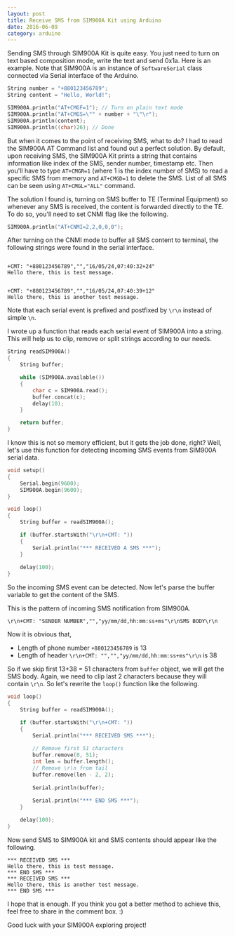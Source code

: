 ```yaml
---
layout: post
title: Receive SMS from SIM900A Kit using Arduino
date: 2016-06-09
category: arduino
---
```


Sending SMS through SIM900A Kit is quite easy. You just need to turn on text based composition mode, write the text and send 0x1a. Here is an example. Note that SIM900A is an instance of `SoftwareSerial` class connected via Serial interface of the Arduino.

```cpp
String number = "+880123456789";
String content = "Hello, World!";

SIM900A.println("AT+CMGF=1"); // Turn on plain text mode
SIM900A.println("AT+CMGS=\"" + number + "\"\r");
SIM900A.println(content);
SIM900A.println((char)26); // Done
```

But when it comes to the point of receiving SMS, what to do? I had to read the SIM900A AT Command list and found out a perfect solution. By default, upon receiving SMS, the SIM900A Kit prints a string that contains information like index of the SMS, sender number, timestamp etc. Then you'll have to type `AT+CMGR=1` (where 1 is the index number of SMS) to read a specific SMS from memory and `AT+CMGD=1` to delete the SMS. List of all SMS can be seen using `AT+CMGL="ALL"` command.

The solution I found is, turning on SMS buffer to TE (Terminal Equipment) so whenever any SMS is received, the content is forwarded directly to the TE. To do so, you'll need to set CNMI flag like the following.

```cpp
SIM900A.println("AT+CNMI=2,2,0,0,0");
```

After turning on the CNMI mode to buffer all SMS content to terminal, the following strings were found in the serial interface.

```

+CMT: "+880123456789","","16/05/24,07:40:32+24"
Hello there, this is test message.


+CMT: "+880123456789","","16/05/24,07:40:39+12"
Hello there, this is another test message.

```

Note that each serial event is prefixed and postfixed by `\r\n` instead of simple `\n`.

I wrote up a function that reads each serial event of SIM900A into a string. This will help us to clip, remove or split strings according to our needs.

```cpp
String readSIM900A()
{
    String buffer;

    while (SIM900A.available())
    {
        char c = SIM900A.read();
        buffer.concat(c);
        delay(10);
    }

    return buffer;
}
```

I know this is not so memory efficient, but it gets the job done, right? Well, let's use this function for detecting incoming SMS events from SIM900A serial data.

```cpp
void setup()
{
    Serial.begin(9600);
    SIM900A.begin(9600);
}

void loop()
{
    String buffer = readSIM900A();

    if (buffer.startsWith("\r\n+CMT: "))
    {
        Serial.println("*** RECEIVED A SMS ***");
    }
    
    delay(100);
}
```

So the incoming SMS event can be detected. Now let's parse the buffer variable to get the content of the SMS.

This is the pattern of incoming SMS notification from SIM900A.

```
\r\n+CMT: "SENDER NUMBER","","yy/mm/dd,hh:mm:ss+ms"\r\nSMS BODY\r\n
```

Now it is obvious that,

* Length of phone number `+880123456789` is 13
* Length of header `\r\n+CMT: "","","yy/mm/dd,hh:mm:ss+ms"\r\n` is 38

So if we skip first 13+38 = 51 characters from `buffer` object, we will get the SMS body. Again, we need to clip last 2 characters because they will contain `\r\n`. So let's rewrite the `loop()` function like the following.

```cpp
void loop()
{
    String buffer = readSIM900A();

    if (buffer.startsWith("\r\n+CMT: "))
    {
        Serial.println("*** RECEIVED SMS ***");
        
        // Remove first 51 characters
        buffer.remove(0, 51);
        int len = buffer.length();
        // Remove \r\n from tail
        buffer.remove(len - 2, 2);
        
        Serial.println(buffer);
        
        Serial.println("*** END SMS ***");
    }

    delay(100);
}
```

Now send SMS to SIM900A kit and SMS contents should appear like the following.

```
*** RECEIVED SMS ***
Hello there, this is test message.
*** END SMS ***
*** RECEIVED SMS ***
Hello there, this is another test message.
*** END SMS ***
```

I hope that is enough. If you think you got a better method to achieve this, feel free to share in the comment box. :)

Good luck with your SIM900A exploring project!
